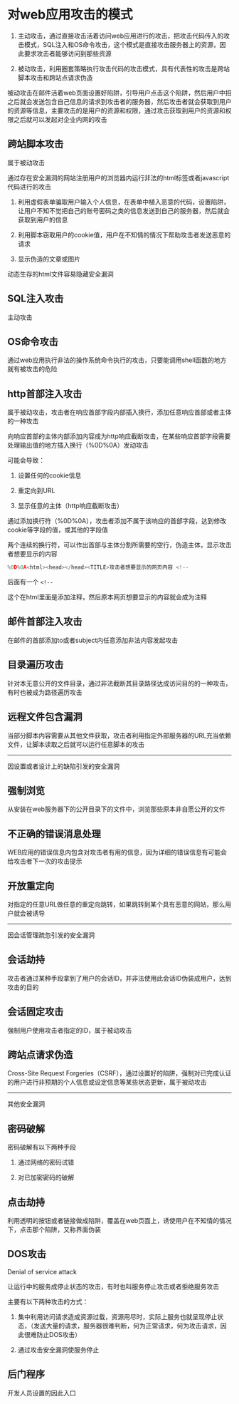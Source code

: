 # 对web应用攻击的模式

1. 主动攻击，通过直接攻击活着访问web应用进行的攻击，把攻击代码传入的攻击模式，SQL注入和OS命令攻击，这个模式是直接攻击服务器上的资源，因此要求攻击者能够访问到那些资源

2. 被动攻击，利用圈套策略执行攻击代码的攻击模式，具有代表性的攻击是跨站脚本攻击和跨站点请求伪造

被动攻击在邮件活着web页面设置好陷阱，引导用户点击这个陷阱，然后用户中招之后就会发送包含自己信息的请求到攻击者的服务器，然后攻击者就会获取到用户的资源等信息，主要攻击的是用户的资源和权限，通过攻击获取到用户的资源和权限之后就可以发起对企业内网的攻击

## 跨站脚本攻击

属于被动攻击

通过存在安全漏洞的网站注册用户的浏览器内运行非法的html标签或者javascript代码进行的攻击

1. 利用虚假表单骗取用户输入个人信息，在表单中植入恶意的代码，设置陷阱，让用户不知不觉把自己的账号密码之类的信息发送到自己的服务器，然后就会获取到用户的信息

2. 利用脚本窃取用户的cookie值，用户在不知情的情况下帮助攻击者发送恶意的请求

3. 显示伪造的文章或图片

动态生存的html文件容易隐藏安全漏洞

## SQL注入攻击

主动攻击

## OS命令攻击

通过web应用执行非法的操作系统命令执行的攻击，只要能调用shell函数的地方就有被攻击的危险

## http首部注入攻击

属于被动攻击，攻击者在响应首部字段内部插入换行，添加任意响应首部或者主体的一种攻击

向响应首部的主体内部添加内容成为http响应截断攻击，在某些响应首部字段需要处理输出值的地方插入换行（%0D%0A）发动攻击

可能会导致：

1. 设置任何的cookie信息

2. 重定向到URL

3. 显示任意的主体（http响应截断攻击）

通过添加换行符（%0D%0A），攻击者添加不属于该响应的首部字段，达到修改cookie等字段的值，或其他的字段值

两个连续的换行符，可以作出首部与主体分割所需要的空行，伪造主体，显示攻击者想要显示的内容

```javascript
%0D%0A<html><head></head><TITLE>攻击者想要显示的网页内容 <!--
```

后面有一个 ``` <!-- ```

这个在html里面是添加注释，然后原本网页想要显示的内容就会成为注释

## 邮件首部注入攻击

在邮件的首部添加to或者subject内任意添加非法内容发起攻击

## 目录遍历攻击

针对本无意公开的文件目录，通过非法截断其目录路径达成访问目的的一种攻击，有时也被成为路径遍历攻击

## 远程文件包含漏洞

当部分脚本内容需要从其他文件获取，攻击者利用指定外部服务器的URL充当依赖文件，让脚本读取之后就可以运行任意脚本的攻击

------------------

因设置或者设计上的缺陷引发的安全漏洞

## 强制浏览

从安装在web服务器下的公开目录下的文件中，浏览那些原本非自愿公开的文件

## 不正确的错误消息处理

WEB应用的错误信息内包含对攻击者有用的信息，因为详细的错误信息有可能会给攻击者下一次的攻击提示

## 开放重定向

对指定的任意URL做任意的重定向跳转，如果跳转到某个具有恶意的网站，那么用户就会被诱导

------------------------

因会话管理疏忽引发的安全漏洞

## 会话劫持

攻击者通过某种手段拿到了用户的会话ID，并非法使用此会话ID伪装成用户，达到攻击的目的

## 会话固定攻击

强制用户使用攻击者指定的ID，属于被动攻击

## 跨站点请求伪造

Cross-Site Request Forgeries（CSRF），通过设置好的陷阱，强制对已完成认证的用户进行非预期的个人信息或设定信息等某些状态更新，属于被动攻击

-----------------------------

其他安全漏洞

## 密码破解

密码破解有以下两种手段

1. 通过网络的密码试错

2. 对已加密密码的破解

## 点击劫持

利用透明的按钮或者链接做成陷阱，覆盖在web页面上，诱使用户在不知情的情况下，点击那个陷阱，又称界面伪装

## DOS攻击

Denial of service attack

让运行中的服务成停止状态的攻击，有时也叫服务停止攻击或者拒绝服务攻击

主要有以下两种攻击的方式：

1. 集中利用访问请求造成资源过载，资源用尽时，实际上服务也就呈现停止状态，（发送大量的请求，服务器很难判断，何为正常请求，何为攻击请求，因此很难防止DOS攻击）

2. 通过攻击安全漏洞使服务停止

## 后门程序

开发人员设置的因此入口
